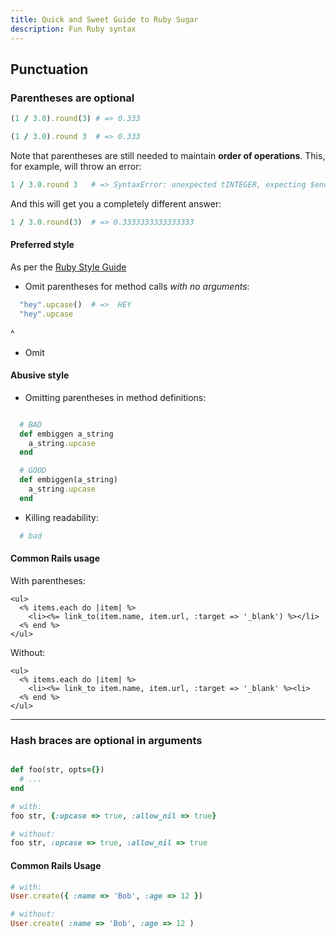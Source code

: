 ```yaml
---
title: Quick and Sweet Guide to Ruby Sugar
description: Fun Ruby syntax
---
```




## Punctuation


### Parentheses are optional

~~~ruby
(1 / 3.0).round(3) # => 0.333

(1 / 3.0).round 3  # => 0.333
~~~

Note that parentheses are still needed to maintain __order of operations__. This, for example, will throw an error:

~~~ruby
1 / 3.0.round 3   # => SyntaxError: unexpected tINTEGER, expecting $end
~~~

And this will get you a completely different answer:

~~~ruby
1 / 3.0.round(3)  # => 0.3333333333333333
~~~


#### Preferred style

As per the [Ruby Style Guide](https://github.com/bbatsov/ruby-style-guide#syntax)

* Omit parentheses for method calls _with no arguments_:

~~~ruby
  "hey".upcase()  # =>  HEY
  "hey".upcase
~~~

^

* Omit


#### Abusive style

- Omitting parentheses in method definitions:

~~~ruby

  # BAD
  def embiggen a_string
    a_string.upcase
  end

  # GOOD
  def embiggen(a_string)
    a_string.upcase
  end
~~~


- Killing readability:

~~~ruby
  # bad
~~~


#### Common Rails usage

With parentheses: 

~~~erb
<ul>
  <% items.each do |item| %>
    <li><%= link_to(item.name, item.url, :target => '_blank') %></li>
  <% end %>
</ul>
~~~

Without:

~~~erb
<ul>
  <% items.each do |item| %>
    <li><%= link_to item.name, item.url, :target => '_blank' %><li>
  <% end %>
</ul>
~~~


----------

### Hash braces are optional in arguments

~~~ruby

def foo(str, opts={})
  # ...
end

# with:
foo str, {:upcase => true, :allow_nil => true}

# without:
foo str, :upcase => true, :allow_nil => true
~~~


#### Common Rails Usage


~~~ruby
# with:
User.create({ :name => 'Bob', :age => 12 })

# without:
User.create( :name => 'Bob', :age => 12 )
~~~




